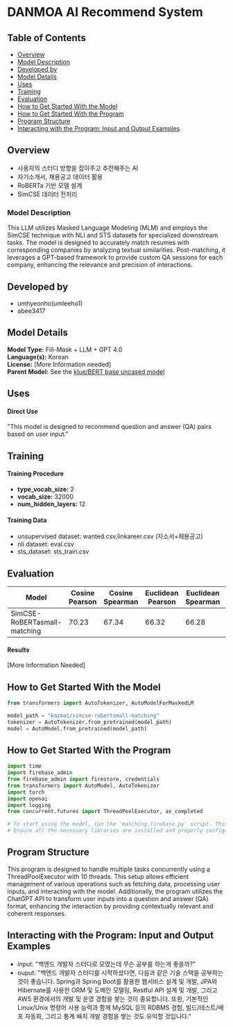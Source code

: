 # DANMOA AI Recommend System

## Table of Contents
- [Overview](#overview)
- [Model Description](#model-description)
- [Developed by](#developed-by)
- [Model Details](#model-details)
- [Uses](#uses)
- [Training](#training)
- [Evaluation](#evaluation)
- [How to Get Started With the Model](#how-to-get-started-with-the-model)
- [How to Get Started With the Program](#how-to-get-started-with-the-program)
- [Program Structure](#program-structure)
- [Interacting with the Program: Input and Output Examples](#interacting-with-the-program-input-and-output-examples)

## Overview
- 사용자의 스터디 방향을 잡아주고 추천해주는 AI
- 자기소개서, 채용공고 데이터 활용
- RoBERTa 기반 모델 설계
- SimCSE 데이터 전처리

### Model Description
This LLM utilizes Masked Language Modeling (MLM) and employs the SimCSE technique with NLI and STS datasets for specialized downstream tasks. The model is designed to accurately match resumes with corresponding companies by analyzing textual similarities. Post-matching, it leverages a GPT-based framework to provide custom QA sessions for each company, enhancing the relevance and precision of interactions.


## Developed by
- umhyeonho(umleeho1)
- abee3417

## Model Details
**Model Type:** Fill-Mask + LLM + GPT 4.0  
**Language(s):** Korean  
**License:** [More Information needed]  
**Parent Model:** See the [klue/BERT base uncased model](https://huggingface.co/klue/bert-base)


## Uses

#### Direct Use

"This model is designed to recommend question and answer (QA) pairs based on user input."


## Training


#### Training Procedure
* **type_vocab_size:** 2
* **vocab_size:** 32000
* **num_hidden_layers:** 12


#### Training Data
- unsupervised dataset: wanted.csv,linkareer.csv (자소서+채용공고)
- nli dataset: eval.csv
- sts_dataset: sts_train.csv

## Evaluation
| Model                         | Cosine Pearson | Cosine Spearman | Euclidean Pearson | Euclidean Spearman | Manhattan Pearson | Manhattan Spearman | Dot Pearson | Dot Spearman |
|-------------------------------|----------------|-----------------|-------------------|--------------------|-------------------|--------------------|-------------|--------------|
| SimCSE-RoBERTasmall-matching  | 70.23          | 67.34           | 66.32             | 66.28              | 63.44             | 61.52              | 59.08       | 60.08        |


#### Results

[More Information Needed]

## How to Get Started With the Model
```python
from transformers import AutoTokenizer, AutoModelForMaskedLM

model_path = "kazma1/simcse-robertsmall-matching"
tokenizer = AutoTokenizer.from_pretrained(model_path)
model = AutoModel.from_pretrained(model_path)
```
## How to Get Started With the Program
```python
import time
import firebase_admin
from firebase_admin import firestore, credentials
from transformers import AutoModel, AutoTokenizer
import torch
import openai
import logging
from concurrent.futures import ThreadPoolExecutor, as_completed

# To start using the model, run the 'matching_firebase.py' script. This script integrates the model with Firebase for processing user inputs and generating responses. 
# Ensure all the necessary libraries are installed and properly configured before executing the script.
```

## Program Structure

This program is designed to handle multiple tasks concurrently using a ThreadPoolExecutor with 10 threads. This setup allows efficient management of various operations such as fetching data, processing user inputs, and interacting with the model. Additionally, the program utilizes the ChatGPT API to transform user inputs into a question and answer (QA) format, enhancing the interaction by providing contextually relevant and coherent responses.

## Interacting with the Program: Input and Output Examples
- input: "백엔드 개발자 스터디로 모였는데 무슨 공부를 하는게 좋을까?"
- ouput: "백엔드 개발자 스터디를 시작하셨다면, 다음과 같은 기술 스택을 공부하는 것이 좋습니다. Spring과 Spring Boot를 활용한 웹서비스 설계 및 개발, JPA와 Hibernate를 사용한 ORM 및 도메인 모델링, Restful API 설계 및 개발, 그리고 AWS 환경에서의 개발 및 운영 경험을 쌓는 것이 중요합니다. 또한, 기본적인 Linux/Unix 명령어 사용 능력과 함께 MySQL 등의 RDBMS 경험, 빌드/테스트/배포 자동화, 그리고 통계 배치 개발 경험을 쌓는 것도 유익할 것입니다."


